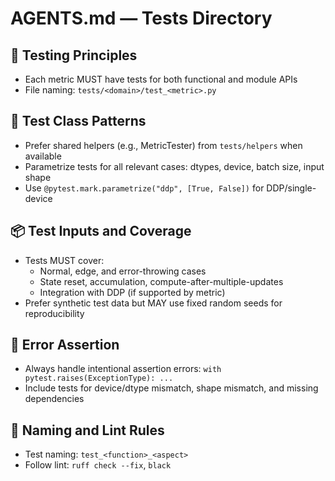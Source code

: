 # AGENTS.md — Tests Directory

## 🦾 Testing Principles

- Each metric MUST have tests for both functional and module APIs
- File naming: `tests/<domain>/test_<metric>.py`

## 🚥 Test Class Patterns

- Prefer shared helpers (e.g., MetricTester) from `tests/helpers` when available
- Parametrize tests for all relevant cases: dtypes, device, batch size, input shape
- Use `@pytest.mark.parametrize("ddp", [True, False])` for DDP/single-device

## 📦 Test Inputs and Coverage

- Tests MUST cover:
  - Normal, edge, and error-throwing cases
  - State reset, accumulation, compute-after-multiple-updates
  - Integration with DDP (if supported by metric)
- Prefer synthetic test data but MAY use fixed random seeds for reproducibility

## 🚨 Error Assertion

- Always handle intentional assertion errors: `with pytest.raises(ExceptionType): ...`
- Include tests for device/dtype mismatch, shape mismatch, and missing dependencies

## 📄 Naming and Lint Rules

- Test naming: `test_<function>_<aspect>`
- Follow lint: `ruff check --fix`, `black`
